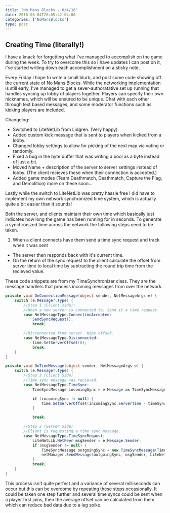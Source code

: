 ```yaml
---
title: "No Mans Blocks - 6/4/18"
date: 2018-06-04T20:05:42-04:00
categories: ["NoMansBlocks"]
type: post
---
```


Creating Time (literally!)
---

I have a knack for forgetting what I've managed to accomplish on the game during the week. To try to overcome this
so I have updates I can post on it, I've started writing down each accomplishment on a sticky note. 

Every Friday I hope to write a small blurb, and post some code showing off the current state of No Mans Blocks. While 
the networking implementation is still early, I've managed to get a sever-authoratative set up running that handles
syncing up lobby of players together. Players can specify their own nicknames, which will be ensured to be unique. Chat with
each other through text based messages, and some moderator functions such as kicking players are included.

Changelog:

* Switched to LiteNetLib from Lidgren. (Very happy).
* Added custom kick message that is sent to players when kicked from a lobby.
* Changed lobby settings to allow for picking of the next map via voting
or randomly.
* Fixed a bug in the byte buffer that was writing a bool as a byte instead of just a bit.
* Moved Name + description of the server to server settings instead of lobby. (The client
recieves these when their connection is accepted.)
* Added game modes (Team Deathmatch, Deathmatch, Capture the Flag, and Demolition) more on these soon...

Lastly while the switch to LiteNetLib was pretty hassle free I did have to implement my own
network synchronized time system, which is actually quite a bit easier than it sounds!

Both the server, and clients maintain their own time which basically just indicates how long the
game has been running for in seconds. To generate a synchronized time across the
network the following steps need to be taken.

1. When a client connects have them send a time sync request and track when it was sent
+ The server then responds back with it's current time.
+ On the return of the sync request to the client calculate the offset from server time to
local time by subtracting the round trip time from the recieved value.

These code snippets are from my TimeSynchronizer class. They are the message handlers that
process incoming messages from over the network.

```c#
private void OnConnectionMessage(object sender, NetMessageArgs e) {
    switch (e.Message?.Type) {
        //Step 1 (Client side):
        //When a new server is connected to. Send it a time request.
        case NetMessageType.ConnectionAccepted:
            SendSyncRequest();
            break;

        //Disconnected from server. Wipe offset.
        case NetMessageType.Disconnected:
            time.SetServerOffset(0);
            break;
    }
}

private void OnTimeMessage(object sender, NetMessageArgs e) {
    switch (e.Message?.Type) {
        //Step 3 (Client Side)
        //Time sync message was recieved.
        case NetMessageType.TimeSync:
            TimeSyncMessage incomingSync = e.Message as TimeSyncMessage;

            if (incomingSync != null) {
                time.SetServerOffset(incomingSync.ServerTime - timeSyncSentAt);
            }

            break;

        //Step 2 (Server Side)
        //Client is requesting a time sync message.
        case NetMessageType.TimeSyncRequest:
            LiteNetLib.NetPeer msgSender = e.Message.Sender;
            if (msgSender != null) {
                TimeSyncMessage outgoingSync = new TimeSyncMessage(Time.LocalTime);
                netManager.SendMessage(outgoingSync, msgSender, LiteNetLib.SendOptions.ReliableOrdered);
            }
            break;
    }
}
```

This process isn't quite perfect and a variance of several milliseconds can occur but this can be overcome by repeating these steps occasionally. It could be
taken one step further and several time syncs could be sent when a player first joins, then the average offset can be calculated from them which can reduce bad
data due to a lag spike.